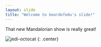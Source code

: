 ```yaml
---
layout: slide
title: "Welcome to beardofedu's slide!"
---
```


That new Mandalorian show is really great! 

![jedi-octocat](https://octodex.github.com/images/octobiwan.jpg)
{: .center}
